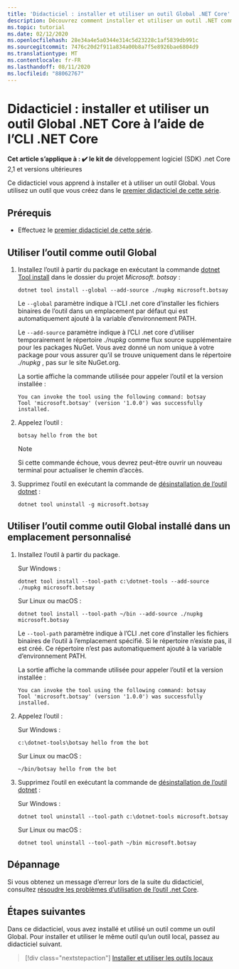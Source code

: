 ```yaml
---
title: 'Didacticiel : installer et utiliser un outil Global .NET Core'
description: Découvrez comment installer et utiliser un outil .NET comme un outil Global.
ms.topic: tutorial
ms.date: 02/12/2020
ms.openlocfilehash: 28e34a4e5a0344e314c5d23228c1af5839db991c
ms.sourcegitcommit: 7476c20d2f911a834a00b8a7f5e8926bae6804d9
ms.translationtype: MT
ms.contentlocale: fr-FR
ms.lasthandoff: 08/11/2020
ms.locfileid: "88062767"
---
```

# <a name="tutorial-install-and-use-a-net-core-global-tool-using-the-net-core-cli"></a>Didacticiel : installer et utiliser un outil Global .NET Core à l’aide de l’CLI .NET Core

**Cet article s’applique à : ✔️ le kit de** développement logiciel (SDK) .net Core 2,1 et versions ultérieures

Ce didacticiel vous apprend à installer et à utiliser un outil Global. Vous utilisez un outil que vous créez dans le [premier didacticiel de cette série](global-tools-how-to-create.md).

## <a name="prerequisites"></a>Prérequis

* Effectuez le [premier didacticiel de cette série](global-tools-how-to-create.md).

## <a name="use-the-tool-as-a-global-tool"></a>Utiliser l’outil comme outil Global

1. Installez l’outil à partir du package en exécutant la commande [dotnet Tool install](dotnet-tool-install.md) dans le dossier du projet *Microsoft. botsay* :

   ```dotnetcli
   dotnet tool install --global --add-source ./nupkg microsoft.botsay
   ```

   Le `--global` paramètre indique à l’CLI .net core d’installer les fichiers binaires de l’outil dans un emplacement par défaut qui est automatiquement ajouté à la variable d’environnement PATH.

   Le `--add-source` paramètre indique à l’CLI .net core d’utiliser temporairement le répertoire *./nupkg* comme flux source supplémentaire pour les packages NuGet. Vous avez donné un nom unique à votre package pour vous assurer qu’il se trouve uniquement dans le répertoire *./nupkg* , pas sur le site NuGet.org.

   La sortie affiche la commande utilisée pour appeler l’outil et la version installée :

   ```console
   You can invoke the tool using the following command: botsay
   Tool 'microsoft.botsay' (version '1.0.0') was successfully installed.
   ```

1. Appelez l’outil :

   ```console
   botsay hello from the bot
   ```

   > [!NOTE]
   > Si cette commande échoue, vous devrez peut-être ouvrir un nouveau terminal pour actualiser le chemin d’accès.

1. Supprimez l’outil en exécutant la commande de [désinstallation de l’outil dotnet](dotnet-tool-uninstall.md) :

   ```dotnetcli
   dotnet tool uninstall -g microsoft.botsay
   ```

## <a name="use-the-tool-as-a-global-tool-installed-in-a-custom-location"></a>Utiliser l’outil comme outil Global installé dans un emplacement personnalisé

1. Installez l’outil à partir du package.

   Sur Windows :

   ```dotnetcli
   dotnet tool install --tool-path c:\dotnet-tools --add-source ./nupkg microsoft.botsay
   ```

   Sur Linux ou macOS :

   ```dotnetcli
   dotnet tool install --tool-path ~/bin --add-source ./nupkg microsoft.botsay
   ```

   Le `--tool-path` paramètre indique à l’CLI .net core d’installer les fichiers binaires de l’outil à l’emplacement spécifié. Si le répertoire n’existe pas, il est créé. Ce répertoire n’est pas automatiquement ajouté à la variable d’environnement PATH.

   La sortie affiche la commande utilisée pour appeler l’outil et la version installée :

   ```console
   You can invoke the tool using the following command: botsay
   Tool 'microsoft.botsay' (version '1.0.0') was successfully installed.
   ```

1. Appelez l’outil :

   Sur Windows :

   ```console
   c:\dotnet-tools\botsay hello from the bot
   ```

   Sur Linux ou macOS :

   ```console
   ~/bin/botsay hello from the bot
   ```

1. Supprimez l’outil en exécutant la commande de [désinstallation de l’outil dotnet](dotnet-tool-uninstall.md) :

   Sur Windows :

   ```dotnetcli
   dotnet tool uninstall --tool-path c:\dotnet-tools microsoft.botsay
   ```

   Sur Linux ou macOS :

   ```dotnetcli
   dotnet tool uninstall --tool-path ~/bin microsoft.botsay
   ```

## <a name="troubleshoot"></a>Dépannage

Si vous obtenez un message d’erreur lors de la suite du didacticiel, consultez [résoudre les problèmes d’utilisation de l’outil .net Core](troubleshoot-usage-issues.md).

## <a name="next-steps"></a>Étapes suivantes

Dans ce didacticiel, vous avez installé et utilisé un outil comme un outil Global. Pour installer et utiliser le même outil qu’un outil local, passez au didacticiel suivant.

> [!div class="nextstepaction"]
> [Installer et utiliser les outils locaux](local-tools-how-to-use.md)

